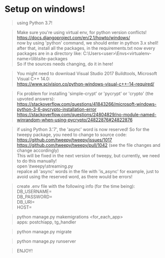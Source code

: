 # Setup on windows!

> using Python 3.7!

> Make sure you're using virtual env, for python version conflicts!  
https://docs.djangoproject.com/en/2.1/howto/windows/  
now by using 'python' command, we should enter in python 3.x shell!  
after that, install all the packages, in the requirements.txt
now every packages are in a directory like: C:\Users\<user>\Envs\<virtualenv-name>\lib\site-packages\
So if the sources needs changing, do it in here!

> You might need to download Visual Studio 2017 Buildtools, Microsoft Visual C++ 14.0:  
https://www.scivision.co/python-windows-visual-c++-14-required/

> Fix problem for installing 'simple-crypt' or 'pycrypt' or 'crypto' (the upvoted answers):  
https://stackoverflow.com/questions/41843266/microsoft-windows-python-3-6-pycrypto-installation-error  
https://stackoverflow.com/questions/24804829/no-module-named-winrandom-when-using-pycrypto/24822876#24822876

> if using Python 3.'7', the 'async' word is now reserved! So for the tweepy package, you need to change to source code:  
https://github.com/tweepy/tweepy/issues/1017  
https://github.com/tweepy/tweepy/pull/1042 (see the file changes and change accordingly)  
This will be fixed in the next version of tweepy, but currently, we need to do this manually!  
  open <virtual-env-package-dir>\tweepy\streaming.py  
  repalce all 'async' words in the file with 'is_async' for example, just to avoid using the reserved word, as there would be errors!

> create .env file with the following info (for the time being):  
  DB_USERNAME=  
  DB_PASSWORD=  
  DB_URI=  
  HOST=  

> python manage.py makemigrations <for_each_app>  
  apps: postchiapp, tg_handler  

> python manage.py migrate  

> python manage.py runserver  

> ENJOY!
